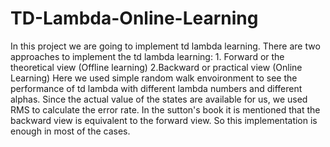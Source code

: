 # TD-Lambda-Online-Learning
In this project we are going to implement td lambda learning.
There are two approaches to implement the td lambda learning: 1. Forward or the theoretical view (Offline learning) 2.Backward or practical view (Online Learning)
Here we used simple random walk envoironment to see the performance of td lambda with different lambda numbers and different alphas.
Since the actual value of the states are available for us, we used RMS to calculate the error rate.
In the sutton's book it is mentioned that the backward view is equivalent to the forward view. So this implementation is enough in most of the cases.

